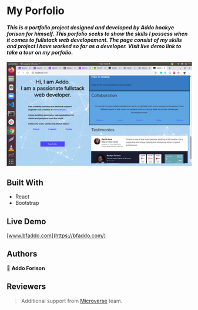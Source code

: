 # My Porfolio

#### _This is a portfolio project designed and developed by Addo boakye forison for himself. This porfolio seeks to show the skills I possess when it comes to fullstack web developement. The page consist of my skills and project I have worked so far as a developer. Visit live demo link to take a tour on my porfolio_.

![Application Screenshot](./portfolio.png)

## Built With

- React
- Bootstrap

## Live Demo

[www.bfaddo.com](https://bfaddo.com/)

## Authors

👤 **Addo Forison**

## Reviewers

> Additional support from [Microverse](https://www.microverse.org/) team.
